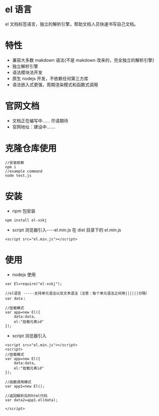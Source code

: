 # el 语言

el 文档标签语言，独立的解析引擎，帮助文档人员快速书写自己文档。

# 特性

- 兼容大多数 makdown 语法{不是 makdown 改来的，完全独立的解析引擎}
- 独立解析引擎
- 语法模块法开发
- 原生 nodejs 开发，不依赖任何第三方库
- 语法嵌入式更强，周期渲染模式和函数式调用

# 官网文档

- 文档正在编写中...... 尽请期待
- 官网地址：建设中.......

# 克隆仓库使用

```
//安装依赖
npm i
//example command
node test.js
```

# 安装

- npm 包安装

```
npm install el-xskj
```

- script 浏览器引入----el.min.js 在 dist 目录下的 el.min.js

```
<script src="el.min.js"></script>
```

# 使用

- nodejs 使用

```
var El=require("el-xskj");

//el语言 -----支持单元语法以及文本语法（注意：每个单元语法之间用||||||分隔）
var data；

//挂载模式
var app=new El({
    data:data,
    el:"挂载元素id"
});
```

- script 浏览器引入

```
<script src="el.min.js"></script>
<script>
//挂载模式
var app=new El({
    data:data,
    el:"挂载元素id"
});

//函数调用模式
var app1=new El();

//返回解析后的html代码
var data2=app1.el(data);

</script>
```
